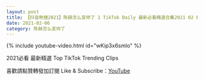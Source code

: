 ```yaml
---
layout: post
title: 【抖音熱搜2021】陈赫怎么变帅了 1 TikTok Daily 最新必看精選合集2021 02 06
date: 2021-02-06
category: 陈赫怎么变帅了
---
```


{% include youtube-video.html id="wKip3x6smlo" %}

2021必看 最新精選 Top TikTok Trending Clips

喜歡請點贊轉發加訂閱 Like & Subscribe：[YouTube](https://www.youtube.com/channel/UCAoR7VcanIPd04uEq_GIylA/videos)

